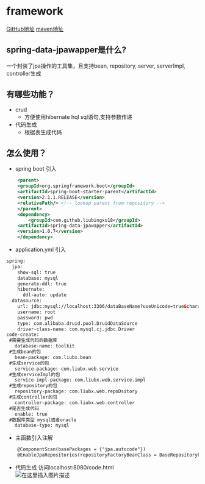 # framework
[GitHub地址](https://github.com/LiuBingXu18/framework) [maven地址](https://mvnrepository.com/artifact/com.github.liubingxu18/spring-data-jpawapper)
## spring-data-jpawapper是什么?
一个封装了jpa操作的工具集，且支持bean, repository, server, serverImpl, controller生成

## 有哪些功能？

* crud
    *  方便使用hibernate hql sql语句,支持参数传递
* 代码生成
    *  根据表生成代码

## 怎么使用？

* spring boot 引入

```xml
    <parent>
	<groupId>org.springframework.boot</groupId>
	<artifactId>spring-boot-starter-parent</artifactId>
	<version>2.1.1.RELEASE</version>
	<relativePath/> <!-- lookup parent from repository -->
    </parent>
    <dependency>
    	<groupId>com.github.liubingxu18</groupId>
	<artifactId>spring-data-jpawapper</artifactId>
	<version>1.0.7</version>
    </dependency>
```

* application.yml 引入

```xml
spring:
  jpa:
    show-sql: true
    database: mysql
    generate-ddl: true
    hibernate:
      ddl-auto: update
  datasource:
    url: jdbc:mysql://localhost:3306/dataBaseName?useUnicode=true&characterEncoding=utf-8&useSSL=true&serverTimezone=UTC
    username: root
    password: pwd
    type: com.alibaba.druid.pool.DruidDataSource
    driver-class-name: com.mysql.cj.jdbc.Driver
code-create: 
 #需要生成代码的数据库
   database-name: toolkit
 #生成bean的包
   bean-package: com.liubx.bean
 #生成service的包
   service-package: com.liubx.web.service
 #生成serviceImpl的包
   service-impl-package: com.liubx.web.service.impl
 #生成repository的包
   repository-package: com.liubx.web.repoDsitory
 #生成controller的包
   controller-package: com.liubx.web.controller
 #是否生成代码
   enable: true
 #数据库类型 mysql或者oracle
   database-type: mysql
```
* 主函数引入注解

```xml
    @ComponentScan(basePackages = {"jpa.autocode"})  
    @EnableJpaRepositories(repositoryFactoryBeanClass = BaseRepositoryFactoryBean.class)
```
* 代码生成
    访问localhost:8080/code.html  
    ![在这里插入图片描述](https://img-blog.csdnimg.cn/20190201210506170.png?x-oss-process=image/watermark,type_ZmFuZ3poZW5naGVpdGk,shadow_10,text_aHR0cHM6Ly9ibG9nLmNzZG4ubmV0L3FxXzI3NDc0ODUx,size_16,color_FFFFFF,t_70)
